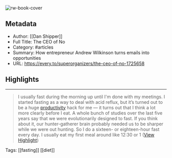 ![rw-book-cover](https://d24ovhgu8s7341.cloudfront.net/uploads/post/cover/1219/newsprint_lrg-Andrew_Wilkinson_5-1_20190722232711.jpeg)

## Metadata
- Author: [[Dan Shipper]]
- Full Title: The CEO of No
- Category: #articles
- Summary: How entrepreneur Andrew Wilkinson turns emails into opportunities
- URL: https://every.to/superorganizers/the-ceo-of-no-1725658

## Highlights
***

> I usually fast during the morning up until I'm done with my meetings. I started fasting as a way to deal with acid reflux, but it’s turned out to be a huge [productivity](https://every.to/c/productivity) hack for me — it turns out that I think a lot more clearly before I eat.
> A whole bunch of studies over the last five years say that we were evolutionarily designed to fast. If you think about it, our hunter-gatherer brain probably needed us to be sharper while we were out hunting.
> So I do a sixteen- or eighteen-hour fast every day. I usually eat my first meal around like 12:30 or 1 ([View Highlight](https://read.readwise.io/read/01gp87rgz74pf9jj4etws7k7pg))

Tags: [[fasting]] [[diet]] 


